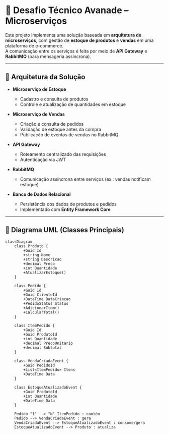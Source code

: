 # 🚀 Desafio Técnico Avanade – Microserviços

Este projeto implementa uma solução baseada em **arquitetura de microserviços**, com gestão de **estoque de produtos** e **vendas** em uma plataforma de e-commerce.  
A comunicação entre os serviços é feita por meio de **API Gateway** e **RabbitMQ** (para mensageria assíncrona).  

---

## 📌 Arquitetura da Solução

- **Microserviço de Estoque**  
  - Cadastro e consulta de produtos  
  - Controle e atualização de quantidades em estoque  

- **Microserviço de Vendas**  
  - Criação e consulta de pedidos  
  - Validação de estoque antes da compra  
  - Publicação de eventos de vendas no RabbitMQ  

- **API Gateway**  
  - Roteamento centralizado das requisições  
  - Autenticação via JWT  

- **RabbitMQ**  
  - Comunicação assíncrona entre serviços (ex.: vendas notificam estoque)  

- **Banco de Dados Relacional**  
  - Persistência dos dados de produtos e pedidos  
  - Implementado com **Entity Framework Core**

---

## 📌 Diagrama UML (Classes Principais)

```mermaid
classDiagram
    class Produto {
        +Guid Id
        +string Nome
        +string Descricao
        +decimal Preco
        +int Quantidade
        +AtualizarEstoque()
    }

    class Pedido {
        +Guid Id
        +Guid ClienteId
        +DateTime DataCriacao
        +PedidoStatus Status
        +AdicionarItem()
        +CalcularTotal()
    }

    class ItemPedido {
        +Guid Id
        +Guid ProdutoId
        +int Quantidade
        +decimal PrecoUnitario
        +decimal Subtotal
    }

    class VendaCriadaEvent {
        +Guid PedidoId
        +List<ItemPedido> Itens
        +DateTime Data
    }

    class EstoqueAtualizadoEvent {
        +Guid ProdutoId
        +int Quantidade
        +DateTime Data
    }

    Pedido "1" --> "N" ItemPedido : contém
    Pedido --> VendaCriadaEvent : gera
    VendaCriadaEvent --> EstoqueAtualizadoEvent : consome/gera
    EstoqueAtualizadoEvent --> Produto : atualiza
